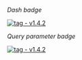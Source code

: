 _Dash badge_

[![tag - v1.4.2](https://img.shields.io/badge/tag-v1.4.2-0475B6)](https://)

_Query parameter badge_

[![tag - v1.4.2](https://img.shields.io/static/v1?label=tag&message=v1.4.2&color=0475B6)](https://)

